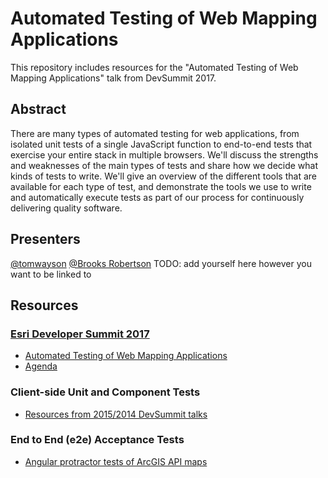 # Automated Testing of Web Mapping Applications
This repository includes resources for the "Automated Testing of Web Mapping Applications" talk from DevSummit 2017.

## Abstract
There are many types of automated testing for web applications, from isolated unit tests of a single JavaScript function to end-to-end tests that exercise your entire stack in multiple browsers. We'll discuss the strengths and weaknesses of the main types of tests and share how we decide what kinds of tests to write. We'll give an overview of the different tools that are available for each type of test, and demonstrate the tools we use to write and automatically execute tests as part of our process for continuously delivering quality software.

## Presenters
[@tomwayson](https://github.com/tomwayson)
[@Brooks Robertson](https://github.com/brooksjbr)
TODO: add yourself here however you want to be linked to

## Resources

<!-- TODO: update w/ proceedings and slide/video links after -->
### [Esri Developer Summit 2017](http://www.esri.com/events/devsummit)
- [Automated Testing of Web Mapping Applications](https://devsummitps17.schedule.esri.com/session-catalog/573829341)
- [Agenda](http://www.esri.com/events/devsummit/agenda)

### Client-side Unit and Component Tests
- [Resources from 2015/2014 DevSummit talks](https://github.com/tomwayson/esri-js-testing-tools-and-patterns)

### End to End (e2e) Acceptance Tests
- [Angular protractor tests of ArcGIS API maps ](https://github.com/Esri/angular-esri-map/tree/v1.x/test/e2e)
